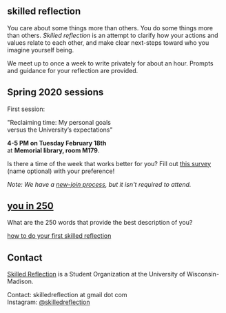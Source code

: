 ## skilled reflection 
You care about some things more than others. You do some things more than others. 
_Skilled reflection_ is an attempt to clarify how your actions and values relate to each other, and make clear next-steps toward who you imagine yourself being.

We meet up to once a week to write privately for about an hour. Prompts and guidance for your reflection are provided.

## Spring 2020 sessions

First session:

"Reclaiming time: My personal goals  
versus the University’s expectations"

**4-5 PM on Tuesday February 18th**   
at **Memorial library, room M179**.


Is there a time of the week that works better for you? Fill out [this survey](https://www.when2meet.com/?8746417-KjJ6N) (name optional) with your preference! 

*Note: We have a [new-join process](membership.md), but it isn't required to attend.*

## [you in 250](self250.md)
What are the 250 words that provide the best description of you? 

[how to do your first skilled reflection](self250.md)


## Contact 

[Skilled Reflection](https://win.wisc.edu/organization/skilledreflection) is a Student Organization at the University of Wisconsin-Madison.

Contact: 
skilledreflection at gmail dot com  
Instagram: [@skilledreflection](https://www.instagram.com/skilledreflection/)

